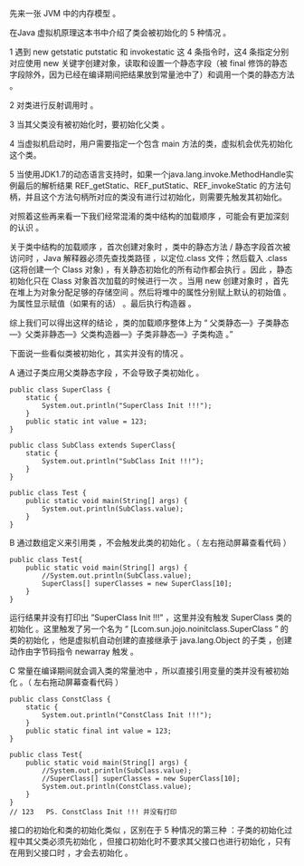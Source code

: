 先来一张 JVM 中的内存模型 。 

 

在Java 虚拟机原理这本书中介绍了类会被初始化的 5 种情况 。

1 遇到 new getstatic putstatic 和 invokestatic 这 4 条指令时，这4 条指定分别对应使用 new 关键字创建对象，读取和设置一个静态字段（被 final 修饰的静态字段除外，因为已经在编译期间把结果放到常量池中了）和调用一个类的静态方法 。

2 对类进行反射调用时 。

3 当其父类没有被初始化时，要初始化父类 。

4 当虚拟机启动时，用户需要指定一个包含 main 方法的类，虚拟机会优先初始化这个类。

5 当使用JDK1.7的动态语言支持时，如果一个java.lang.invoke.MethodHandle实例最后的解析结果 REF_getStatic、REF_putStatic、REF_invokeStatic 的方法句柄，并且这个方法句柄所对应的类没有进行过初始化，则需要先触发其初始化。

对照着这些再来看一下我们经常混淆的类中结构的加载顺序 ，可能会有更加深刻的认识 。

关于类中结构的加载顺序 ，首次创建对象时 ，类中的静态方法 / 静态字段首次被访问时 ，Java 解释器必须先查找类路径 ，以定位.class 文件；然后载入 .class (这将创建一个 Class 对象) ，有关静态初始化的所有动作都会执行 。因此 ，静态初始化只在 Class 对象首次加载的时候进行一次 。当用 new 创建对象时 ，首先在堆上为对象分配足够的存储空间 。然后将堆中的属性分别赋上默认的初始值 。为属性显示赋值（如果有的话） 。最后执行构造器 。

综上我们可以得出这样的结论 ，类的加载顺序整体上为 “ 父类静态—》子类静态—》父类非静态—》父类构造器—》子类非静态—》子类构造 。” 



 

下面说一些看似类被初始化 ，其实并没有的情况 。

A 通过子类应用父类静态字段 ，不会导致子类初始化 。

```
public class SuperClass {
    static {
        System.out.println("SuperClass Init !!!");
    }
    public static int value = 123;
}

public class SubClass extends SuperClass{
    static {
        System.out.println("SubClass Init !!!");
    }
}

public class Test {
    public static void main(String[] args) {
        System.out.println(SubClass.value);
    }
}

```

B 通过数组定义来引用类 ，不会触发此类的初始化 。（ 左右拖动屏幕查看代码 ）

```
public class Test{
    public static void main(String[] args) {
        //System.out.println(SubClass.value);
        SuperClass[] superClasses = new SuperClass[10];
    }
}
```
运行结果并没有打印出 ”SuperClass Init !!!” ，这里并没有触发 SuperClass 类的初始化 。这里触发了另一个名为 “ [Lcom.sun.jojo.noinitclass.SuperClass ” 的类的初始化 ，他是虚拟机自动创建的直接继承于 java.lang.Object 的子类 ，创建动作由字节码指令 newarray 触发 。

C 常量在编译期间就会调入类的常量池中 ，所以直接引用变量的类并没有被初始化 。（ 左右拖动屏幕查看代码 ）

```
public class ConstClass {
    static {
        System.out.println("ConstClass Init !!!");
    }
    public static final int value = 123;
}

public class Test{
    public static void main(String[] args) {
        //System.out.println(SubClass.value);
        //SuperClass[] superClasses = new SuperClass[10];
        System.out.println(ConstClass.value);
    }
}
// 123   PS. ConstClass Init !!! 并没有打印
```
接口的初始化和类的初始化类似 ，区别在于 5 种情况的第三种 ：子类的初始化过程中其父类必须先初始化 ，但接口初始化时不要求其父接口也进行初始化 ，只有在用到父接口时 ，才会去初始化 。

 
